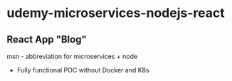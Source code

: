 # udemy-microservices-nodejs-react
## React App "Blog"
msn - abbreviation for microservices + node
- Fully functional POC without Docker and K8s
